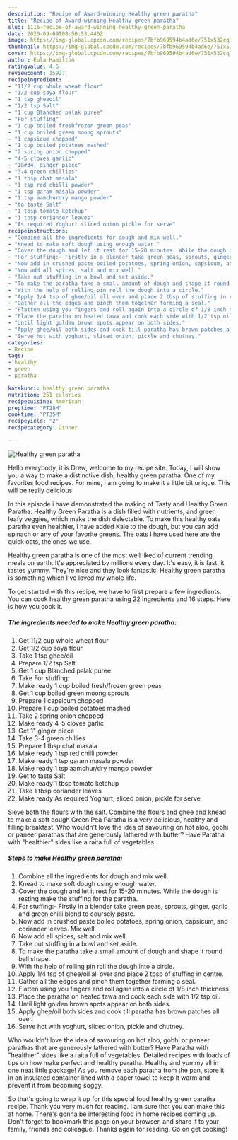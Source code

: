 ```yaml
---
description: "Recipe of Award-winning Healthy green paratha"
title: "Recipe of Award-winning Healthy green paratha"
slug: 1116-recipe-of-award-winning-healthy-green-paratha
date: 2020-09-09T08:50:53.440Z
image: https://img-global.cpcdn.com/recipes/7bfb969594b4ad6e/751x532cq70/healthy-green-paratha-recipe-main-photo.jpg
thumbnail: https://img-global.cpcdn.com/recipes/7bfb969594b4ad6e/751x532cq70/healthy-green-paratha-recipe-main-photo.jpg
cover: https://img-global.cpcdn.com/recipes/7bfb969594b4ad6e/751x532cq70/healthy-green-paratha-recipe-main-photo.jpg
author: Eula Hamilton
ratingvalue: 4.6
reviewcount: 15927
recipeingredient:
- "11/2 cup whole wheat flour"
- "1/2 cup soya flour"
- "1 tsp gheeoil"
- "1/2 tsp Salt"
- "1 cup Blanched palak puree"
- "For stuffing"
- "1 cup boiled freshfrozen green peas"
- "1 cup boiled green moong sprouts"
- "1 capsicum chopped"
- "1 cup boiled potatoes mashed"
- "2 spring onion chopped"
- "4-5 cloves garlic"
- "1&#34; ginger piece"
- "3-4 green chillies"
- "1 tbsp chat masala"
- "1 tsp red chilli powder"
- "1 tsp garam masala powder"
- "1 tsp aamchurdry mango powder"
- "to taste Salt"
- "1 tbsp tomato ketchup"
- "1 tbsp coriander leaves"
- "As required Yoghurt sliced onion pickle for serve"
recipeinstructions:
- "Combine all the ingredients for dough and mix well."
- "Knead to make soft dough using enough water."
- "Cover the dough and let it rest for 15-20 minutes. While the dough is resting make the stuffing for the paratha."
- "For stuffing:- Firstly in a blender take green peas, sprouts, ginger, garlic and green chilli blend to coursely paste."
- "Now add in crushed paste boiled potatoes, spring onion, capsicum, and coriander leaves. Mix well."
- "Now add all spices, salt and mix well."
- "Take out stuffing in a bowl and set aside."
- "To make the paratha take a small amount of dough and shape it round ball shape."
- "With the help of rolling pin roll the dough into a circle."
- "Apply 1/4 tsp of ghee/oil all over and place 2 tbsp of stuffing in centre."
- "Gather all the edges and pinch them together forming a seal."
- "Flatten using you fingers and roll again into a circle of 1/8 inch thickness."
- "Place the paratha on heated tawa and cook each side with 1/2 tsp oil."
- "Until light golden brown spots appear on both sides."
- "Apply ghee/oil both sides and cook till paratha has brown patches all over."
- "Serve hot with yoghurt, sliced onion, pickle and chutney."
categories:
- Recipe
tags:
- healthy
- green
- paratha

katakunci: healthy green paratha 
nutrition: 251 calories
recipecuisine: American
preptime: "PT28M"
cooktime: "PT35M"
recipeyield: "2"
recipecategory: Dinner

---
```



![Healthy green paratha](https://img-global.cpcdn.com/recipes/7bfb969594b4ad6e/751x532cq70/healthy-green-paratha-recipe-main-photo.jpg)

Hello everybody, it is Drew, welcome to my recipe site. Today, I will show you a way to make a distinctive dish, healthy green paratha. One of my favorites food recipes. For mine, I am going to make it a little bit unique. This will be really delicious.

In this episode i have demonstrated the making of Tasty and Healthy Green Paratha. Healthy Green Paratha is a dish filled with nutrients, and green leafy veggies, which make the dish delectable. To make this healthy oats paratha even healthier, I have added Kale to the dough, but you can add spinach or any of your favorite greens. The oats I have used here are the quick oats, the ones we use.

Healthy green paratha is one of the most well liked of current trending meals on earth. It's appreciated by millions every day. It's easy, it is fast, it tastes yummy. They're nice and they look fantastic. Healthy green paratha is something which I've loved my whole life.


To get started with this recipe, we have to first prepare a few ingredients. You can cook healthy green paratha using 22 ingredients and 16 steps. Here is how you cook it.

<!--inarticleads1-->

##### The ingredients needed to make Healthy green paratha:

1. Get 11/2 cup whole wheat flour
1. Get 1/2 cup soya flour
1. Take 1 tsp ghee/oil
1. Prepare 1/2 tsp Salt
1. Get 1 cup Blanched palak puree
1. Take For stuffing:
1. Make ready 1 cup boiled fresh/frozen green peas
1. Get 1 cup boiled green moong sprouts
1. Prepare 1 capsicum chopped
1. Prepare 1 cup boiled potatoes mashed
1. Take 2 spring onion chopped
1. Make ready 4-5 cloves garlic
1. Get 1&#34; ginger piece
1. Take 3-4 green chillies
1. Prepare 1 tbsp chat masala
1. Make ready 1 tsp red chilli powder
1. Make ready 1 tsp garam masala powder
1. Make ready 1 tsp aamchur/dry mango powder
1. Get to taste Salt
1. Make ready 1 tbsp tomato ketchup
1. Take 1 tbsp coriander leaves
1. Make ready As required Yoghurt, sliced onion, pickle for serve


Sieve both the flours with the salt. Combine the flours and ghee and knead to make a soft dough Green Pea Paratha is a very delicious, healthy and filling breakfast. Who wouldn&#39;t love the idea of savouring on hot aloo, gobhi or paneer parathas that are generously lathered with butter? Have Paratha with &#34;healthier&#34; sides like a raita full of vegetables. 

<!--inarticleads2-->

##### Steps to make Healthy green paratha:

1. Combine all the ingredients for dough and mix well.
1. Knead to make soft dough using enough water.
1. Cover the dough and let it rest for 15-20 minutes. While the dough is resting make the stuffing for the paratha.
1. For stuffing:- Firstly in a blender take green peas, sprouts, ginger, garlic and green chilli blend to coursely paste.
1. Now add in crushed paste boiled potatoes, spring onion, capsicum, and coriander leaves. Mix well.
1. Now add all spices, salt and mix well.
1. Take out stuffing in a bowl and set aside.
1. To make the paratha take a small amount of dough and shape it round ball shape.
1. With the help of rolling pin roll the dough into a circle.
1. Apply 1/4 tsp of ghee/oil all over and place 2 tbsp of stuffing in centre.
1. Gather all the edges and pinch them together forming a seal.
1. Flatten using you fingers and roll again into a circle of 1/8 inch thickness.
1. Place the paratha on heated tawa and cook each side with 1/2 tsp oil.
1. Until light golden brown spots appear on both sides.
1. Apply ghee/oil both sides and cook till paratha has brown patches all over.
1. Serve hot with yoghurt, sliced onion, pickle and chutney.


Who wouldn&#39;t love the idea of savouring on hot aloo, gobhi or paneer parathas that are generously lathered with butter? Have Paratha with &#34;healthier&#34; sides like a raita full of vegetables. Detailed recipes with loads of tips on how make perfect and healthy paratha. Healthy and yummy all in one neat little package! As you remove each paratha from the pan, store it in an insulated container lined with a paper towel to keep it warm and prevent it from becoming soggy. 

So that's going to wrap it up for this special food healthy green paratha recipe. Thank you very much for reading. I am sure that you can make this at home. There's gonna be interesting food in home recipes coming up. Don't forget to bookmark this page on your browser, and share it to your family, friends and colleague. Thanks again for reading. Go on get cooking!
